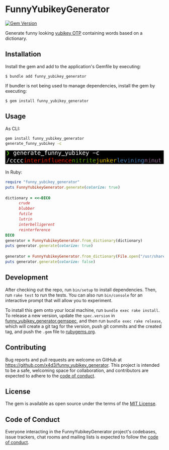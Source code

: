 # FunnyYubikeyGenerator

[![Gem Version](https://badge.fury.io/rb/funny_yubikey_generator.svg)](https://badge.fury.io/rb/funny_yubikey_generator)

Generate funny looking [yubikey OTP](https://developers.yubico.com/OTP/OTPs_Explained.html) containing words based on a dictionary.

## Installation

Install the gem and add to the application's Gemfile by executing:

    $ bundle add funny_yubikey_generator

If bundler is not being used to manage dependencies, install the gem by executing:

    $ gem install funny_yubikey_generator

## Usage
    
As CLI:
```bash
gem install funny_yubikey_generator
generate_funny_yubikey -c
```

![preview.png](preview.png)

In Ruby:
```ruby
require "funny_yubikey_generator"
puts FunnyYubikeyGenerator.generate(colorize: true)

dictionary = <<~DICO
      crude
      blubber
      futile
      lutrin
      interbelligerent
      reinterference
DICO
generator = FunnyYubikeyGenerator.from_dictionary(dictionary)
puts generator.generate(colorize: true)

generator = FunnyYubikeyGenerator.from_dictionary(File.open("/usr/share/dict/words"))
puts generator.generate(colorize: false)
```

## Development

After checking out the repo, run `bin/setup` to install dependencies. Then, run `rake test` to run the tests. You can also run `bin/console` for an interactive prompt that will allow you to experiment.

To install this gem onto your local machine, run `bundle exec rake install`. To release a new version, update the `spec.version` in [funny_yubikey_generator.gemspec](funny_yubikey_generator.gemspec), and then run `bundle exec rake release`, which will create a git tag for the version, push git commits and the created tag, and push the `.gem` file to [rubygems.org](https://rubygems.org).

## Contributing

Bug reports and pull requests are welcome on GitHub at https://github.com/x4d3/funny_yubikey_generator. This project is intended to be a safe, welcoming space for collaboration, and contributors are expected to adhere to the [code of conduct](https://github.com/x4d3/funny_yubikey_generator/blob/master/CODE_OF_CONDUCT.md).

## License

The gem is available as open source under the terms of the [MIT License](https://opensource.org/licenses/MIT).

## Code of Conduct

Everyone interacting in the FunnyYubikeyGenerator project's codebases, issue trackers, chat rooms and mailing lists is expected to follow the [code of conduct](https://github.com/x4d3/funny_yubikey_generator/blob/master/CODE_OF_CONDUCT.md).
